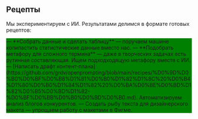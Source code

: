 ## Рецепты
Мы экспериментируем с ИИ. Результатами делимся в формате готовых рецептов:

<div style="background-color: green" test</div>
— **Собрать данные и сделать таблицу** — поручаем машине копипастить статистические данные вместо нас.    
— **Подобрать метафору для сложного термина** — даже в творческих задачах есть рутинная составляющая. Ищем подходходящую метафору вместе с ИИ.    
— [Написать драфт контент-плана](https://github.com/grdv/openprompting/blob/main/recipes/%D0%9D%D0%B0%D0%BF%D0%B8%D1%81%D0%B0%D1%82%D1%8C%20%D0%B4%D1%80%D0%B0%D1%84%D1%82%20%D0%BA%D0%BE%D0%BD%D1%82%D0%B5%D0%BD%D1%82-%D0%BF%D0%BB%D0%B0%D0%BD%D0%B0.md). Автоматизируем анализ блогов конкурентов.   
— Создать рыбу текста для дизайнерского макета — упрощаем работу с макетами в Фигме.    
